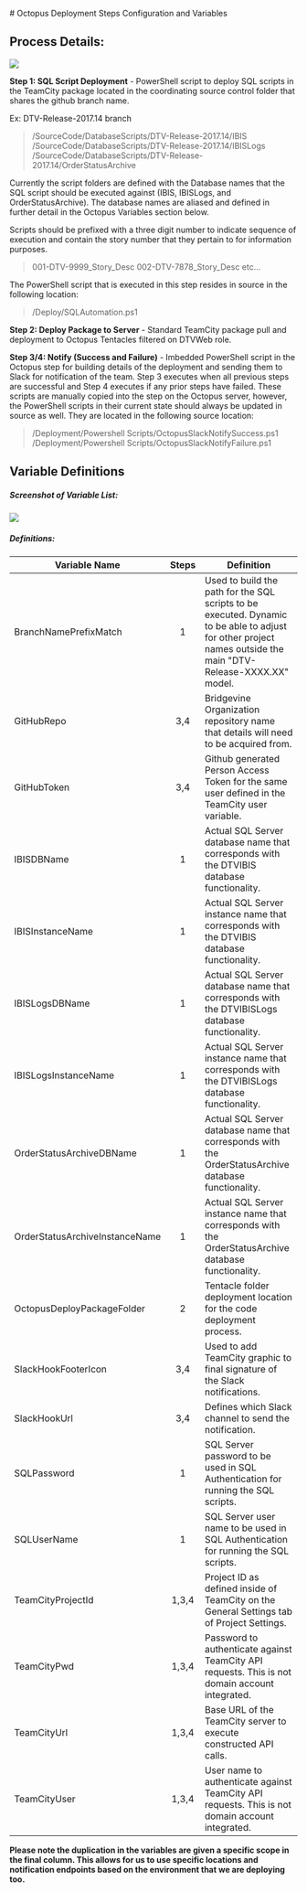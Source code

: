 ﻿﻿﻿﻿﻿﻿﻿# Octopus Deployment Steps Configuration and Variables

## Process Details:

![](../ODSCVImages/image001.png)

**Step 1: SQL Script Deployment** - PowerShell script to deploy SQL scripts in the TeamCity package located in the coordinating source control folder that shares the github branch name.

Ex: DTV-Release-2017.14 branch 
> /SourceCode/DatabaseScripts/DTV-Release-2017.14/IBIS
> /SourceCode/DatabaseScripts/DTV-Release-2017.14/IBISLogs
> /SourceCode/DatabaseScripts/DTV-Release-2017.14/OrderStatusArchive

Currently the script folders are defined with the Database names that the SQL script should be executed against (IBIS, IBISLogs, and OrderStatusArchive). The database names are aliased and defined in further detail in the Octopus Variables section below.

Scripts should be prefixed with a three digit number to indicate sequence of execution and contain the story number that they pertain to for information purposes.
> 001-DTV-9999_Story_Desc
> 002-DTV-7878_Story_Desc
> etc...

The PowerShell script that is executed in this step resides in source in the following location:
> /Deploy/SQLAutomation.ps1

**Step 2: Deploy Package to Server** - Standard TeamCity package pull and deployment to Octopus Tentacles filtered on DTVWeb role.

**Step 3/4: Notify (Success and Failure)** - Imbedded PowerShell script in the Octopus step for building details of the deployment and sending them to Slack for notification of the team. Step 3 executes when all previous steps are successful and Step 4 executes if any prior steps have failed. These scripts are manually copied into the step on the Octopus server, however, the PowerShell scripts in their current state should always be updated in source as well. They are located in the following source location:

>/Deployment/Powershell Scripts/OctopusSlackNotifySuccess.ps1
>/Deployment/Powershell Scripts/OctopusSlackNotifyFailure.ps1

## Variable Definitions
##### Screenshot of Variable List:

![](../ODSCVImages/image003.png)

##### Definitions:

|Variable Name|Steps|Definition|
|--------------------|:-------:|-------------|
|BranchNamePrefixMatch|1|Used to build the path for the SQL scripts to be executed. Dynamic to be able to adjust for other project names outside the main "DTV-Release-XXXX.XX" model.|
|GitHubRepo|3,4|Bridgevine Organization repository name that details will need to be acquired from.|
|GitHubToken|3,4|Github generated Person Access Token for the same user defined in the TeamCity user variable.|
|IBISDBName|1|Actual SQL Server database name that corresponds with the DTVIBIS database functionality.|
|IBISInstanceName|1|Actual SQL Server instance name that corresponds with the DTVIBIS database functionality.|
|IBISLogsDBName|1|Actual SQL Server database name that corresponds with the DTVIBISLogs database functionality.|
|IBISLogsInstanceName|1|Actual SQL Server instance name that corresponds with the DTVIBISLogs database functionality.|
|OrderStatusArchiveDBName|1|Actual SQL Server database name that corresponds with the OrderStatusArchive database functionality.|
|OrderStatusArchiveInstanceName|1|Actual SQL Server instance name that corresponds with the OrderStatusArchive database functionality.|
|OctopusDeployPackageFolder|2|Tentacle folder deployment location for the code deployment process.|
|SlackHookFooterIcon|3,4|Used to add TeamCity graphic to final signature of the Slack notifications.|
|SlackHookUrl|3,4| Defines which Slack channel to send the notification. |
|SQLPassword|1| SQL Server password to be used in SQL Authentication for running the SQL scripts.|
|SQLUserName|1| SQL Server user name to be used in SQL Authentication for running the SQL scripts.|
|TeamCityProjectId|1,3,4| Project ID as defined inside of TeamCity on the General Settings tab of Project Settings.|
|TeamCityPwd|1,3,4| Password to authenticate against TeamCity API requests. This is not domain account integrated.|
|TeamCityUrl|1,3,4| Base URL of the TeamCity server to execute constructed API calls.|
|TeamCityUser|1,3,4| User name to authenticate against TeamCity API requests. This is not domain account integrated.|

**Please note the duplication in the variables are given a specific scope in the final column. This allows for us to use specific locations and notification endpoints based on the environment that we are deploying too.**

